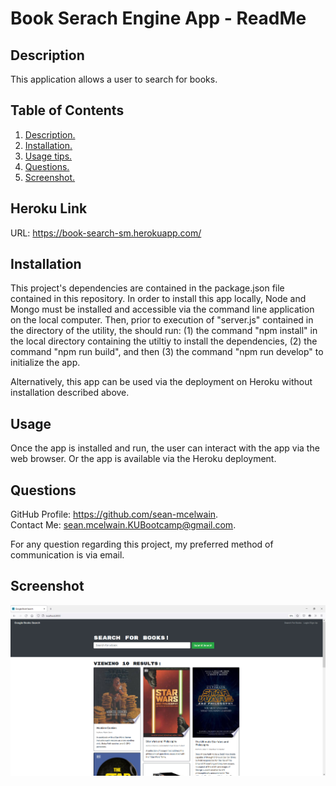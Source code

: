 # Book Serach Engine App - ReadMe
<a name='description'></a>
 ## Description 
This application allows a user to search for books. 

## Table of Contents  
 1. [ Description. ](#description)  
 2. [ Installation. ](#installation)  
 3. [ Usage tips. ](#usage)   
 4. [ Questions. ](#questions)  
 5. [ Screenshot. ](#screenshot) 

## Heroku Link
URL: https://book-search-sm.herokuapp.com/

 <a name='installation'></a>
 ## Installation 
This project's dependencies are contained in the package.json file contained in this repository.  In order to install this app locally, Node and Mongo must be installed and accessible via the command line application on the local computer.  Then, prior to execution of "server.js" contained in the directory of the utility, the should run: (1) the command "npm install" in the local directory containing the utiltiy to install the dependencies, (2) the command "npm run build", and then (3) the command "npm run develop" to initialize the app.

Alternatively, this app can be used via the deployment on Heroku without installation described above. 

 <a name='usage'></a>
 ## Usage 
Once the app is installed and run, the user can interact with the app via the web browser.  Or the app is available via the Heroku deployment. 

<a name='questions'></a>
 ## Questions 
GitHub Profile: https://github.com/sean-mcelwain.  
Contact Me: sean.mcelwain.KUBootcamp@gmail.com.  

For any question regarding this project, my preferred method of communication is via email. 

<a name='screenshot'></a>
 ## Screenshot 
![Screenshot](https://raw.githubusercontent.com/sean-mcelwain/Book_Search_Engine/main/screenshot.jpg)
